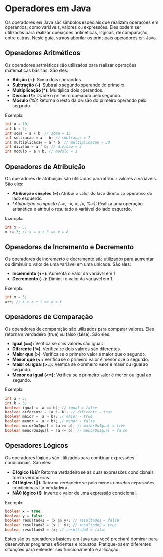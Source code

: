 # Operadores em Java

Os operadores em Java são símbolos especiais que realizam operações em operandos, como variáveis, valores ou expressões. Eles podem ser utilizados para realizar operações aritméticas, lógicas, de comparação, entre outras. Neste guia, vamos abordar os principais operadores em Java.

## Operadores Aritméticos

Os operadores aritméticos são utilizados para realizar operações matemáticas básicas. São eles:

- **Adição (+):** Soma dois operandos.
- **Subtração (-):** Subtrai o segundo operando do primeiro.
- **Multiplicação (*):** Multiplica dois operandos.
- **Divisão (/):** Divide o primeiro operando pelo segundo.
- **Módulo (%):** Retorna o resto da divisão do primeiro operando pelo segundo.

Exemplo:
```java
int a = 10;
int b = 3;
int soma = a + b; // soma = 13
int subtracao = a - b; // subtracao = 7
int multiplicacao = a * b; // multiplicacao = 30
int divisao = a / b; // divisao = 3
int modulo = a % b; // modulo = 1
```

## Operadores de Atribuição

Os operadores de atribuição são utilizados para atribuir valores a variáveis. São eles:

- **Atribuição simples (=):** Atribui o valor do lado direito ao operando do lado esquerdo.
- **Atribuição composta (+=, -=, *=, /=, %=):** Realiza uma operação aritmética e atribui o resultado à variável do lado esquerdo.

Exemplo:
```java
int x = 5;
x += 3; // x = x + 3 => x = 8
```

## Operadores de Incremento e Decremento

Os operadores de incremento e decremento são utilizados para aumentar ou diminuir o valor de uma variável em uma unidade. São eles:

- **Incremento (++):** Aumenta o valor da variável em 1.
- **Decremento (--):** Diminui o valor da variável em 1.

Exemplo:
```java
int x = 5;
x++; // x = x + 1 => x = 6
```

## Operadores de Comparação

Os operadores de comparação são utilizados para comparar valores. Eles retornam verdadeiro (true) ou falso (false). São eles:

- **Igual (==):** Verifica se dois valores são iguais.
- **Diferente (!=):** Verifica se dois valores são diferentes.
- **Maior que (>):** Verifica se o primeiro valor é maior que o segundo.
- **Menor que (<):** Verifica se o primeiro valor é menor que o segundo.
- **Maior ou igual (>=):** Verifica se o primeiro valor é maior ou igual ao segundo.
- **Menor ou igual (<=):** Verifica se o primeiro valor é menor ou igual ao segundo.

Exemplo:
```java
int a = 5;
int b = 3;
boolean igual = (a == b); // igual = false
boolean diferente = (a != b); // diferente = true
boolean maior = (a > b); // maior = true
boolean menor = (a < b); // menor = false
boolean maiorOuIgual = (a >= b); // maiorOuIgual = true
boolean menorOuIgual = (a <= b); // menorOuIgual = false
```

## Operadores Lógicos

Os operadores lógicos são utilizados para combinar expressões condicionais. São eles:

- **E lógico (&&):** Retorna verdadeiro se as duas expressões condicionais forem verdadeiras.
- **OU lógico (||):** Retorna verdadeiro se pelo menos uma das expressões condicionais for verdadeira.
- **NÃO lógico (!):** Inverte o valor de uma expressão condicional.

Exemplo:
```java
boolean x = true;
boolean y = false;
boolean resultado1 = (x && y); // resultado1 = false
boolean resultado2 = (x || y); // resultado2 = true
boolean resultado3 = !x; // resultado3 = false
```

Estes são os operadores básicos em Java que você precisará dominar para desenvolver programas eficientes e robustos. Pratique-os em diferentes situações para entender seu funcionamento e aplicação.